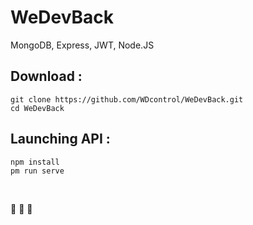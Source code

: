 # WeDevBack
MongoDB, Express, JWT, Node.JS

## Download : 
```
git clone https://github.com/WDcontrol/WeDevBack.git
cd WeDevBack
```

## Launching API : 
```
npm install
pm run serve
```

<br>

:rocket: :rocket: :rocket:
